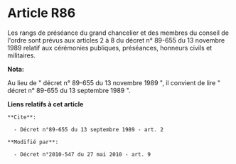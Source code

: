 # Article R86

Les rangs de préséance du grand chancelier et des membres du conseil de l'ordre sont prévus aux articles 2 à 8 du décret n°
89-655 du 13 novembre 1989 relatif aux cérémonies publiques, préséances, honneurs civils et militaires.

**Nota:**

Au lieu de " décret n° 89-655 du 13 novembre 1989 ", il convient de lire " décret n° 89-655 du 13 septembre 1989 ".

**Liens relatifs à cet article**

	**Cite**:

	  - Décret n°89-655 du 13 septembre 1989 - art. 2

	**Modifié par**:

	  - Décret n°2010-547 du 27 mai 2010 - art. 9

